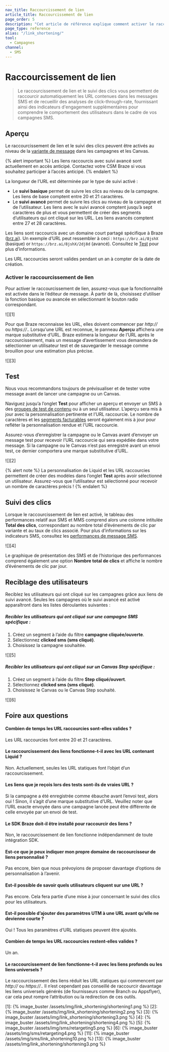 ```yaml
---
nav_title: Raccourcissement de lien
article_title: Raccourcissement de lien
page_order: 5
description: "Cet article de référence explique comment activer le raccourcissement de lien dans vos messages SMS ainsi que certaines questions fréquentes."
page_type: reference
alias: "/link_shortening/"
tool:
  - Campagnes
channel:
  - SMS
---
```


# Raccourcissement de lien

> Le raccourcissement de lien et le suivi des clics vous permettent de raccourcir automatiquement les URL contenues dans les messages SMS et de recueillir des analyses de click-through-rate, fournissant ainsi des indicateurs d'engagement supplémentaires pour comprendre le comportement des utilisateurs dans le cadre de vos campagnes SMS. 

## Aperçu

Le raccourcissement de lien et le suivi des clics peuvent être activés au niveau de la [variante de message]({{site.baseurl}}/user_guide/engagement_tools/testing/multivariant_testing/#step-1-create-your-campaign) dans les campagnes et les Canvas. 

{% alert important %}
Les liens raccourcis avec suivi avancé sont actuellement en accès anticipé. Contactez votre CSM Braze si vous souhaitez participer à l’accès anticipé.
{% endalert %}

La longueur de l’URL est déterminée par le type de suivi activé :
- Le **suivi basique** permet de suivre les clics au niveau de la campagne. Les liens de base comptent entre 20 et 21 caractères.
- Le **suivi avancé** permet de suivre les clics au niveau de la campagne et de l’utilisateur. Les liens avec le suivi avancé comptent jusqu’à sept caractères de plus et vous permettent de créer des segments d’utilisateurs qui ont cliqué sur les URL. Les liens avancés comptent entre 27 et 28 caractères.

Les liens sont raccourcis avec un domaine court partagé spécifique à Braze ([brz.ai](http://brz.ai)). Un exemple d’URL peut ressembler à ceci : `https://brz.ai/8jshX` (basique) or `https://brz.ai/8jshX/2dj8d` (avancé). Consultez le [Test](#testing) pour plus d’informations.

Les URL raccourcies seront valides pendant un an à compter de la date de création.

### Activer le raccourcissement de lien

Pour activer le raccourcissement de lien, assurez-vous que la fonctionnalité est activée dans le l’éditeur de message. À partir de là, choisissez d’utiliser la fonction basique ou avancée en sélectionnant le bouton radio correspondant. 

![][1]

Pour que Braze reconnaisse les URL, elles doivent commencer par _http://_ ou _https://_.. Lorsqu'une URL est reconnue, le panneau **Aperçu** affichera une marque substitutive d’URL. Braze estimera la longueur de l’URL après le raccourcissement, mais un message d’avertissement vous demandera de sélectionner un utilisateur test et de sauvegarder le message comme brouillon pour une estimation plus précise.

![][3]

## Test

Nous vous recommandons toujours de prévisualiser et de tester votre message avant de lancer une campagne ou un Canvas. 

Naviguez jusqu’a l’onglet **Test** pour afficher un aperçu et envoyer un SMS à des [groupes de test de contenu]({{site.baseurl}}/user_guide/administrative/app_settings/developer_console/internal_groups_tab#content-test-groups) ou à un seul utilisateur. L’aperçu sera mis à jour avec la personnalisation pertinente et l’URL raccourcie. Le nombre de caractères et les [segments facturables]({{site.baseurl}}/user_guide/message_building_by_channel/sms/campaign/segments/) seront également mis à jour pour refléter la personnalisation rendue et l'URL raccourcie. 

Assurez-vous d’enregistrer la campagne ou le Canvas avant d’envoyer un message test pour recevoir l’URL raccourcie qui sera expédiée dans votre message. Si la campagne ou le Canvas n’est pas enregistré avant un envoi test, ce dernier comportera une marque substitutive d’URL.

![][2]

{% alert note %}
La personnalisation de Liquid et les URL raccourcies permettent de créer des modèles dans l’onglet **Test** après avoir sélectionné un utilisateur. Assurez-vous que l’utilisateur est sélectionné pour recevoir un nombre de caractères précis !
{% endalert %}

## Suivi des clics

Lorsque le raccourcissement de lien est activé, le tableau des performances relatif aux SMS et MMS comprend alors une colonne intitulée **Total des clics**, correspondant au nombre total d’événements de clic par variante et au taux de clics associé. Pour plus d’informations sur les indicateurs SMS, consultez les [performances de message SMS]({{site.baseurl}}/user_guide/message_building_by_channel/sms/sms_campaign_analytics/#message-performance).

![][4]

Le graphique de présentation des SMS et de l’historique des performances comprend également une option **Nombre total de clics** et affiche le nombre d’événements de clic par jour.

## Reciblage des utilisateurs

Reciblez les utilisateurs qui ont cliqué sur les campagnes grâce aux liens de suivi avancé.
Seules les campagnes où le suivi avancé est activé apparaîtront dans les listes déroulantes suivantes :

##### Recibler les utilisateurs qui ont cliqué sur une campagne SMS spécifique :
1. Créez un segment à l’aide du filtre **campagne cliquée/ouverte**.
2. Sélectionnez **clicked sms (sms cliqué)**.
3. Choisissez la campagne souhaitée.

![][5]

##### Recibler les utilisateurs qui ont cliqué sur un Canvas Step spécifique :
1. Créez un segment à l’aide du filtre **Step cliqué/ouvert**.
2. Sélectionnez **clicked sms (sms cliqué)**.
3. Choisissez le Canvas ou le Canvas Step souhaité.

![][6]

## Foire aux questions

#### Combien de temps les URL raccourcies sont-elles valides ?

Les URL raccourcies font entre 20 et 21 caractères.

#### Le raccourcissement des liens fonctionne-t-il avec les URL contenant Liquid ?

Non. Actuellement, seules les URL statiques font l’objet d’un raccourcissement.

#### Les liens que je reçois lors des tests sont-ils de vraies URL ?

Si la campagne a été enregistrée comme ébauche avant l’envoi test, alors oui ! Sinon, il s’agit d’une marque substitutive d’URL. Veuillez noter que l’URL exacte envoyée dans une campagne lancée peut être différente de celle envoyée par un envoi de test.

#### Le SDK Braze doit-il être installé pour raccourcir des liens ?

Non, le raccourcissement de lien fonctionne indépendamment de toute intégration SDK.

#### Est-ce que je peux indiquer mon propre domaine de raccourcisseur de liens personnalisé ?

Pas encore, bien que nous prévoyions de proposer davantage d’options de personnalisation à l’avenir.

#### Est-il possible de savoir quels utilisateurs cliquent sur une URL ?

Pas encore. Cela fera partie d’une mise à jour concernant le suivi des clics pour les utilisateurs.

#### Est-il possible d’ajouter des paramètres UTM à une URL avant qu’elle ne devienne courte ?

Oui ! Tous les paramètres d’URL statiques peuvent être ajoutés. 

#### Combien de temps les URL raccourcies restent-elles valides ?

Un an.

#### Le raccourcissement de lien fonctionne-t-il avec les liens profonds ou les liens universels ?

Le raccourcissement des liens réduit les URL statiques qui commencent par _http://_ ou _https://_.. Il n’est cependant pas conseillé de raccourcir davantage les liens universels générés (de fournisseurs comme Branch ou Appsflyer), car cela peut rompre l’attribution ou la redirection de ces outils.

[1]: {% image_buster /assets/img/link_shortening/shortening1.png %} 
[2]: {% image_buster /assets/img/link_shortening/shortening2.png %} 
[3]: {% image_buster /assets/img/link_shortening/shortening3.png %} 
[4]: {% image_buster /assets/img/link_shortening/shortening4.png %}
[5]: {% image_buster /assets/img/sms/retargeting5.png %} 
[6]: {% image_buster /assets/img/sms/retargeting4.png %}
[11]: {% image_buster /assets/img/sms/link_shortening10.png %} 
[13]: {% image_buster /assets/img/link_shortening/shortening3.png %}   

